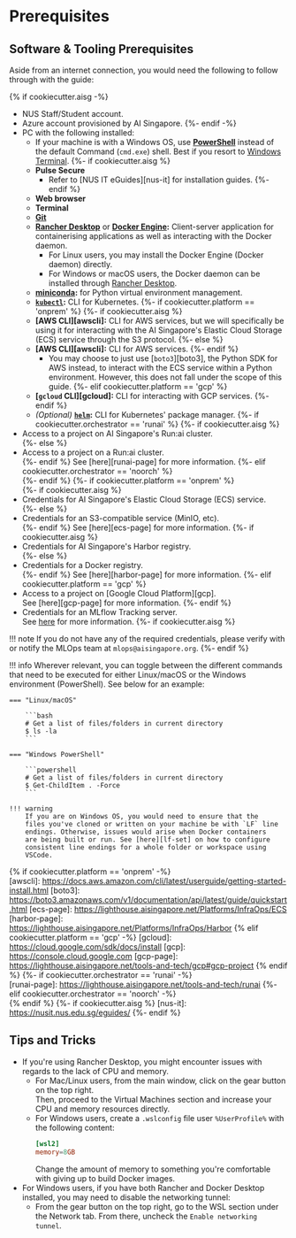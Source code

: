 # Prerequisites

## Software & Tooling Prerequisites

Aside from an internet connection, you would need the following to
follow through with the guide:

{% if cookiecutter.aisg -%}
- NUS Staff/Student account.
- Azure account provisioned by AI Singapore.
{%- endif -%}
- PC with the following installed:
    - If your machine is with a Windows OS, use [__PowerShell__][pshell]
      instead of the default Command (`cmd.exe`) shell. Best if you
      resort to [Windows Terminal][winterm].
{%- if cookiecutter.aisg %}
    - __Pulse Secure__
        - Refer to [NUS IT eGuides][nus-it] for installation guides.
{%- endif %}
    - __Web browser__
    - __Terminal__
    - __[Git][git]__
    - __[Rancher Desktop][rancher]__ or __[Docker Engine][docker]:__
      Client-server application for containerising applications as well
      as interacting with the Docker daemon.
        - For Linux users, you may install the Docker Engine (Docker 
          daemon) directly.
        - For Windows or macOS users, the Docker daemon can be installed
          through [Rancher Desktop][rancher].
    - __[miniconda][mcond]:__ for Python virtual environment management.
    - __[`kubectl`][kubectl]:__ CLI for Kubernetes.
{%- if cookiecutter.platform == 'onprem' %}
{%- if cookiecutter.aisg %}
    - __[AWS CLI][awscli]:__ CLI for AWS services, but we will 
      specifically be using it for interacting with the AI Singapore's 
      Elastic Cloud Storage (ECS) service through the S3 protocol.
{%- else %}
    - __[AWS CLI][awscli]:__ CLI for AWS services.
{%- endif %}
        - You may choose to just use [`boto3`][boto3], the Python SDK 
          for AWS instead, to interact with the ECS service within a 
          Python environment. However, this does not fall under the 
          scope of this guide.
{%- elif cookiecutter.platform == 'gcp' %}
    - __[`gcloud` CLI][gcloud]:__ CLI for interacting with GCP services.
{%- endif %}
    - *(Optional)* __[`helm`][helm]:__ CLI for Kubernetes' package 
      manager.
{%- if cookiecutter.orchestrator == 'runai' %}
{%- if cookiecutter.aisg %}
- Access to a project on AI Singapore's Run:ai cluster.  
{%- else %}
- Access to a project on a Run:ai cluster.  
{%- endif %}
  See [here][runai-page] for more information.
{%- elif cookiecutter.orchestrator == 'noorch' %}  
{%- endif %}
{%- if cookiecutter.platform == 'onprem' %}  
{%- if cookiecutter.aisg %}
- Credentials for AI Singapore's Elastic Cloud Storage (ECS) service.  
{%- else %}
- Credentials for an S3-compatible service (MinIO, etc).  
{%- endif %}
  See [here][ecs-page] for more information.
{%- if cookiecutter.aisg %}
- Credentials for AI Singapore's Harbor registry.  
{%- else %}
- Credentials for a Docker registry.  
{%- endif %}
  See [here][harbor-page] for more information.
{%- elif cookiecutter.platform == 'gcp' %}
- Access to a project on [Google Cloud Platform][gcp].  
  See [here][gcp-page] for more information.
{%- endif %}
- Credentials for an MLflow Tracking server.  
  See [here][mlflow-page] for more information.
{%- if cookiecutter.aisg %}

!!! note
    If you do not have any of the required credentials, please verify 
    with or notify the MLOps team at `mlops@aisingapore.org`.
{%- endif %}

!!! info
    Wherever relevant, you can toggle between the different commands
    that need to be executed for either Linux/macOS or the Windows 
    environment (PowerShell). See below for an example:

    === "Linux/macOS"

        ```bash
        # Get a list of files/folders in current directory
        $ ls -la
        ```

    === "Windows PowerShell"

        ```powershell
        # Get a list of files/folders in current directory
        $ Get-ChildItem . -Force
        ```

    !!! warning
        If you are on Windows OS, you would need to ensure that the 
        files you've cloned or written on your machine be with `LF` line
        endings. Otherwise, issues would arise when Docker containers 
        are being built or run. See [here][lf-set] on how to configure 
        consistent line endings for a whole folder or workspace using 
        VSCode.

[pshell]: https://docs.microsoft.com/en-us/powershell/scripting/install/installing-powershell-on-windows?view=powershell-7.2
[winterm]: https://docs.microsoft.com/en-us/windows/terminal/
[git]: https://git-scm.com/downloads
[rancher]: https://rancherdesktop.io
[docker]: https://docs.docker.com/engine/install
[mcond]: https://conda.io/projects/conda/en/latest/user-guide/install/index.html
[kubectl]: https://kubernetes.io/docs/tasks/tools/
[helm]: https://helm.sh/docs/intro/install/
[mlflow-page]: https://lighthouse.aisingapore.net/Platforms/MLOps&LLMOps/HelmCharts/MLflow
[lf-set]: https://stackoverflow.com/questions/48692741/how-can-i-make-all-line-endings-eols-in-all-files-in-visual-studio-code-unix
{% if cookiecutter.platform == 'onprem' -%}  
[awscli]: https://docs.aws.amazon.com/cli/latest/userguide/getting-started-install.html
[boto3]: https://boto3.amazonaws.com/v1/documentation/api/latest/guide/quickstart.html
[ecs-page]: https://lighthouse.aisingapore.net/Platforms/InfraOps/ECS
[harbor-page]: https://lighthouse.aisingapore.net/Platforms/InfraOps/Harbor
{% elif cookiecutter.platform == 'gcp' -%}
[gcloud]: https://cloud.google.com/sdk/docs/install
[gcp]: https://console.cloud.google.com
[gcp-page]: https://lighthouse.aisingapore.net/tools-and-tech/gcp#gcp-project
{% endif %}
{%- if cookiecutter.orchestrator == 'runai' -%}  
[runai-page]: https://lighthouse.aisingapore.net/tools-and-tech/runai
{%- elif cookiecutter.orchestrator == 'noorch' -%}  
{% endif %}
{%- if cookiecutter.aisg %}
[nus-it]: https://nusit.nus.edu.sg/eguides/
{%- endif %}

## Tips and Tricks

- If you're using Rancher Desktop, you might encounter issues with 
  regards to the lack of CPU and memory.
    - For Mac/Linux users, from the main window, click on the gear 
      button on the top right.  
      Then, proceed to the Virtual Machines section and increase your 
      CPU and memory resources directly.
    - For Windows users, create a `.wslconfig` file user 
      `%UserProfile%` with the following content:
      ```toml
      [wsl2]
      memory=8GB
      ```
      Change the amount of memory to something you're comfortable with 
      giving up to build Docker images.
- For Windows users, if you have both Rancher and Docker Desktop 
  installed, you may need to disable the networking tunnel:
    - From the gear button on the top right, go to the WSL section 
      under the Network tab. From there, uncheck the `Enable networking 
      tunnel`.
